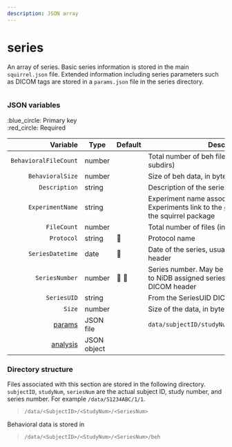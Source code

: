 ```yaml
---
description: JSON array
---
```


# series

An array of series. Basic series information is stored in the main `squirrel.json` file. Extended information including series parameters such as DICOM tags are stored in a `params.json` file in the series directory.

<figure><img src="https://mermaid.ink/img/pako:eNqVlE1vozAQhv9K5CoSkSAiEU2JK_XUXqpVV9reVly8eEi8BYxsow2N8t_XH9gJaQ8tB_sd_Lxje0ZwRCWngDDaCdLtZz9-Fe1MP4JzlSQPHSnfyA6icV7cn1ej59efL1YtNEiJIpEZLhGTgHVQsxZkFNQVAYcOBGugVTK60FeUSU1ZqeweiVGMt0QMC0fZt8mD7P_8hVIn8sJnGdd3gvcdaUk9SCYjGyU-9Ki3mnSqp0wffZw_IRogshca8eIThop-JyM7hlWX0Gyh72t2sNPH5XDWD6e0hmRpWiRIIytWmy4Z6RE3zudn1FTBgHLSqfn8ouwGO4cOPscz-2LhfaGl9hxj4Dw-unL4axiD187go4khXEENNczC8Q1T45uqqmJdK8HfIKFE7okQZMDrqWmyy3eMV1X4jnVSiq8YfdutOfTzK07ncS0OPNymaewc-CbLslEn_xhVe5x1BxSjBkRDGNUf_tFkKpDaQwMFwlpSqEhfqwIV7UmjfacrD0-UKS4QrkgtIUakV_x1aEuElejBQ4-M6P9IEyj9sf3mfBIjfEQHhNMYDQiv081yk2d3-SZf3a3zbZafYvRuHely6578drtabdZ5fvoPBtSTCQ?type=png" alt=""><figcaption></figcaption></figure>

### JSON variables

:blue\_circle: Primary key\
:red\_circle: Required

<table data-full-width="true"><thead><tr><th width="238.99111900532864" align="right">Variable</th><th width="131">Type</th><th width="101">Default</th><th>Description</th></tr></thead><tbody><tr><td align="right"><code>BehavioralFileCount</code></td><td>number</td><td></td><td>Total number of beh files (including files in subdirs)</td></tr><tr><td align="right"><code>BehavioralSize</code></td><td>number</td><td></td><td>Size of beh data, in bytes</td></tr><tr><td align="right"><code>Description</code></td><td>string</td><td></td><td>Description of the series</td></tr><tr><td align="right"><code>ExperimentName</code></td><td>string</td><td></td><td>Experiment name associated with this series. Experiments link to the <a href="../../../../experiments.md">experiments</a> section of the squirrel package</td></tr><tr><td align="right"><code>FileCount</code></td><td>number</td><td></td><td>Total number of files (including files in subdirs)</td></tr><tr><td align="right"><code>Protocol</code></td><td>string</td><td><span data-gb-custom-inline data-tag="emoji" data-code="1f534">🔴</span></td><td>Protocol name</td></tr><tr><td align="right"><code>SeriesDatetime</code></td><td>date</td><td><span data-gb-custom-inline data-tag="emoji" data-code="1f534">🔴</span></td><td>Date of the series, usually taken from the DICOM header</td></tr><tr><td align="right"><code>SeriesNumber</code></td><td>number</td><td><span data-gb-custom-inline data-tag="emoji" data-code="1f534">🔴</span> <span data-gb-custom-inline data-tag="emoji" data-code="1f535">🔵</span></td><td>Series number. May be sequential, correspond to NiDB assigned series number, or taken from DICOM header</td></tr><tr><td align="right"><code>SeriesUID</code></td><td>string</td><td></td><td>From the SeriesUID DICOM tag</td></tr><tr><td align="right"><code>Size</code></td><td>number</td><td></td><td>Size of the data, in bytes</td></tr><tr><td align="right"><a href="params.md">params</a></td><td>JSON file</td><td></td><td><code>data/subjectID/studyNum/seriesNum/params.json</code></td></tr><tr><td align="right"><a href="../analysis.md">analysis</a></td><td>JSON object</td><td></td><td> </td></tr></tbody></table>

### Directory structure

Files associated with this section are stored in the following directory. `subjectID`, `studyNum`, `seriesNum` are the actual subject ID, study number, and series number. For example `/data/S1234ABC/1/1`.

> `/data/<SubjectID>/<StudyNum>/<SeriesNum>`

Behavioral data is stored in

> `/data/<SubjectID>/<StudyNum>/<SeriesNum>/beh`
